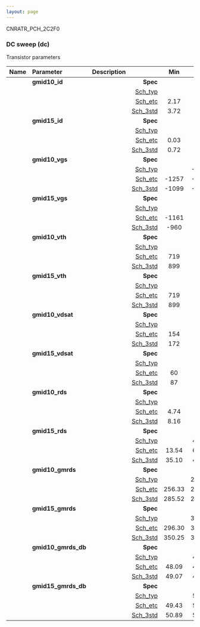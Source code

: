 ```yaml
---
layout: page
---
```




CNRATR_PCH_2C2F0

### DC sweep (dc)

Transistor parameters



|**Name**|**Parameter**|**Description**| |**Min**|**Typ**|**Max**| Unit|
|:---|:---|:---|---:|:---:|:---:|:---:| ---:|
||**gmid10\_id** | | **Spec**  |  | **0.00** |  | **uA** |
| | | |<a href='results/dc_Sch_typical.html'>Sch_typ</a>| | 4.07 |  | |
| | | |<a href='results/dc_Sch_etc.html'>Sch_etc</a>|2.17 | 3.95 | 6.71 | |
| | | |<a href='results/dc_Sch_mc.html'>Sch_3std</a>|3.72 | 4.07 | 4.43 | |
||**gmid15\_id** | | **Spec**  |  | **0.00** |  | **uA** |
| | | |<a href='results/dc_Sch_typical.html'>Sch_typ</a>| | 0.88 |  | |
| | | |<a href='results/dc_Sch_etc.html'>Sch_etc</a>|0.03 | 1.06 | 2.25 | |
| | | |<a href='results/dc_Sch_mc.html'>Sch_3std</a>|0.72 | 0.88 | 1.03 | |
||**gmid10\_vgs** | | **Spec**  |  | **0** |  | **mV** |
| | | |<a href='results/dc_Sch_typical.html'>Sch_typ</a>| | -1079 |  | |
| | | |<a href='results/dc_Sch_etc.html'>Sch_etc</a>|-1257 | -1051 | -809 | |
| | | |<a href='results/dc_Sch_mc.html'>Sch_3std</a>|-1099 | -1078 | -1057 | |
||**gmid15\_vgs** | | **Spec**  |  | **0** |  | **mV** |
| | | |<a href='results/dc_Sch_typical.html'>Sch_typ</a>| | -944 |  | |
| | | |<a href='results/dc_Sch_etc.html'>Sch_etc</a>|-1161 | -922 | -451 | |
| | | |<a href='results/dc_Sch_mc.html'>Sch_3std</a>|-960 | -943 | -925 | |
||**gmid10\_vth** | | **Spec**  |  | **0** |  | **mV** |
| | | |<a href='results/dc_Sch_typical.html'>Sch_typ</a>| | 925 |  | |
| | | |<a href='results/dc_Sch_etc.html'>Sch_etc</a>|719 | 896 | 1074 | |
| | | |<a href='results/dc_Sch_mc.html'>Sch_3std</a>|899 | 924 | 950 | |
||**gmid15\_vth** | | **Spec**  |  | **0** |  | **mV** |
| | | |<a href='results/dc_Sch_typical.html'>Sch_typ</a>| | 925 |  | |
| | | |<a href='results/dc_Sch_etc.html'>Sch_etc</a>|719 | 896 | 1074 | |
| | | |<a href='results/dc_Sch_mc.html'>Sch_3std</a>|899 | 924 | 950 | |
||**gmid10\_vdsat** | | **Spec**  |  | **0** |  | **mV** |
| | | |<a href='results/dc_Sch_typical.html'>Sch_typ</a>| | 177 |  | |
| | | |<a href='results/dc_Sch_etc.html'>Sch_etc</a>|154 | 178 | 184 | |
| | | |<a href='results/dc_Sch_mc.html'>Sch_3std</a>|172 | 177 | 181 | |
||**gmid15\_vdsat** | | **Spec**  |  | **0** |  | **mV** |
| | | |<a href='results/dc_Sch_typical.html'>Sch_typ</a>| | 93 |  | |
| | | |<a href='results/dc_Sch_etc.html'>Sch_etc</a>|60 | 100 | 114 | |
| | | |<a href='results/dc_Sch_mc.html'>Sch_3std</a>|87 | 93 | 98 | |
||**gmid10\_rds** | | **Spec**  |  | **0.00** |  | **MOhm** |
| | | |<a href='results/dc_Sch_typical.html'>Sch_typ</a>| | 8.51 |  | |
| | | |<a href='results/dc_Sch_etc.html'>Sch_etc</a>|4.74 | 9.17 | 16.20 | |
| | | |<a href='results/dc_Sch_mc.html'>Sch_3std</a>|8.16 | 8.49 | 8.83 | |
||**gmid15\_rds** | | **Spec**  |  | **0.00** |  | **MOhm** |
| | | |<a href='results/dc_Sch_typical.html'>Sch_typ</a>| | 43.47 |  | |
| | | |<a href='results/dc_Sch_etc.html'>Sch_etc</a>|13.54 | 69.71 | 1001.36 | |
| | | |<a href='results/dc_Sch_mc.html'>Sch_3std</a>|35.10 | 43.45 | 51.80 | |
||**gmid10\_gmrds** | | **Spec**  |  | **0.00** |  | **V** |
| | | |<a href='results/dc_Sch_typical.html'>Sch_typ</a>| | 289.24 |  | |
| | | |<a href='results/dc_Sch_etc.html'>Sch_etc</a>|256.33 | 286.32 | 319.14 | |
| | | |<a href='results/dc_Sch_mc.html'>Sch_3std</a>|285.52 | 289.38 | 293.24 | |
||**gmid15\_gmrds** | | **Spec**  |  | **0.00** |  | **V** |
| | | |<a href='results/dc_Sch_typical.html'>Sch_typ</a>| | 357.79 |  | |
| | | |<a href='results/dc_Sch_etc.html'>Sch_etc</a>|296.30 | 357.81 | 404.62 | |
| | | |<a href='results/dc_Sch_mc.html'>Sch_3std</a>|350.25 | 357.91 | 365.56 | |
||**gmid10\_gmrds\_db** | | **Spec**  |  | **0.00** |  | **dB** |
| | | |<a href='results/dc_Sch_typical.html'>Sch_typ</a>| | 49.19 |  | |
| | | |<a href='results/dc_Sch_etc.html'>Sch_etc</a>|48.09 | 49.06 | 50.03 | |
| | | |<a href='results/dc_Sch_mc.html'>Sch_3std</a>|49.07 | 49.19 | 49.30 | |
||**gmid15\_gmrds\_db** | | **Spec**  |  | **0.00** |  | **dB** |
| | | |<a href='results/dc_Sch_typical.html'>Sch_typ</a>| | 51.07 |  | |
| | | |<a href='results/dc_Sch_etc.html'>Sch_etc</a>|49.43 | 51.07 | 52.10 | |
| | | |<a href='results/dc_Sch_mc.html'>Sch_3std</a>|50.89 | 51.07 | 51.25 | |

